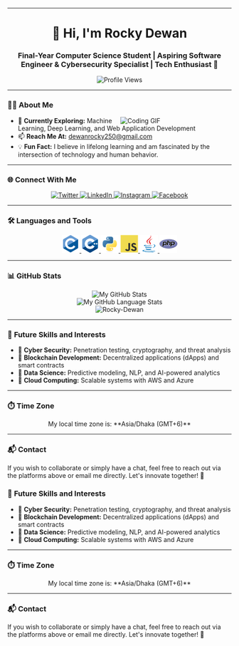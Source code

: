 
---
<h1 align="center">👋 Hi, I'm Rocky Dewan</h1>
<h3 align="center">Final-Year Computer Science Student | Aspiring Software Engineer & Cybersecurity Specialist | Tech Enthusiast 🚀</h3>

<p align="center">
  <img src="https://komarev.com/ghpvc/?username=Rocky-Dewan&label=Profile%20Views&color=0e75b6&style=flat" alt="Profile Views" />
</p>

---

### 👨‍💻 **About Me**

<img src="https://media.giphy.com/media/K5kfQExKk731K/giphy.gif" width="250px" align="right" alt="Coding GIF">

- 🌱 **Currently Exploring:** Machine Learning, Deep Learning, and Web Application Development  
- 📫 **Reach Me At:** dewanrocky250@gmail.com  
- 💡 **Fun Fact:** I believe in lifelong learning and am fascinated by the intersection of technology and human behavior.  

---

### 🌐 **Connect With Me**
<p align="center">
    <a href="https://twitter.com/Rocky_Dewan" target="_blank">
        <img src="https://raw.githubusercontent.com/rahuldkjain/github-profile-readme-generator/master/src/images/icons/Social/twitter.svg" alt="Twitter" height="30" width="40" />
    </a>
    <a href="https://www.linkedin.com/in/rockydewan250/" target="_blank">
        <img src="https://raw.githubusercontent.com/rahuldkjain/github-profile-readme-generator/master/src/images/icons/Social/linked-in-alt.svg" alt="LinkedIn" height="30" width="40" />
    </a>
    <a href="https://www.instagram.com/rock_._y" target="_blank">
        <img src="https://raw.githubusercontent.com/rahuldkjain/github-profile-readme-generator/master/src/images/icons/Social/instagram.svg" alt="Instagram" height="30" width="40" />
    </a>
    <a href="https://www.facebook.com/Dewan.Rocky.250.oil.of.vitriol" target="_blank">
        <img src="https://raw.githubusercontent.com/rahuldkjain/github-profile-readme-generator/master/src/images/icons/Social/facebook.svg" alt="Facebook" height="30" width="40" />
    </a>
</p>

---

### 🛠️ **Languages and Tools**
<p align="center">
    <a href="https://www.cprogramming.com/" target="_blank">
        <img src="https://raw.githubusercontent.com/devicons/devicon/master/icons/c/c-original.svg" alt="C" width="40" height="40" />
    </a>
    <a href="https://isocpp.org/" target="_blank">
        <img src="https://raw.githubusercontent.com/devicons/devicon/master/icons/cplusplus/cplusplus-original.svg" alt="C++" width="40" height="40" />
    </a>
    <a href="https://www.python.org/" target="_blank">
        <img src="https://raw.githubusercontent.com/devicons/devicon/master/icons/python/python-original.svg" alt="Python" width="40" height="40" />
    </a>
    <a href="https://www.javascript.com/" target="_blank">
        <img src="https://raw.githubusercontent.com/devicons/devicon/master/icons/javascript/javascript-original.svg" alt="JavaScript" width="40" height="40" />
    </a>
    <a href="https://www.java.com/" target="_blank">
        <img src="https://raw.githubusercontent.com/devicons/devicon/master/icons/java/java-original.svg" alt="Java" width="40" height="40" />
    </a>
    <a href="https://www.php.net/" target="_blank">
        <img src="https://raw.githubusercontent.com/devicons/devicon/master/icons/php/php-original.svg" alt="PHP" width="40" height="40" />
    </a>
</p>

---
### 📊 **GitHub Stats**
<div align="center">
  <img src="https://github-readme-stats.vercel.app/api/?username=Rocky-Dewan&count_private=true&theme=tokyonight&show_icons=true" alt="My GitHub Stats" width="400" height="180" />
</div>

<div align="center">
  <img src="https://github-readme-stats.vercel.app/api/top-langs/?username=Rocky-Dewan&langs_count=5&theme=tokyonight" alt="My GitHub Language Stats" width="400" height="240" />
</div>

<div align="center">
  <img src="https://github-readme-streak-stats.herokuapp.com/?user=Rocky-Dewan&" alt="Rocky-Dewan" width="400" height="200" />
</div>




---

### 🚀 **Future Skills and Interests**
- 🌟 **Cyber Security:** Penetration testing, cryptography, and threat analysis  
- 🌟 **Blockchain Development:** Decentralized applications (dApps) and smart contracts  
- 🌟 **Data Science:** Predictive modeling, NLP, and AI-powered analytics  
- 🌟 **Cloud Computing:** Scalable systems with AWS and Azure  

---

### ⏱️ **Time Zone**
<p align="center">
  My local time zone is: **Asia/Dhaka (GMT+6)**  
</p>

---

### 📬 **Contact**
If you wish to collaborate or simply have a chat, feel free to reach out via the platforms above or email me directly. Let's innovate together! 🚀

### 🚀 **Future Skills and Interests**
- 🌟 **Cyber Security:** Penetration testing, cryptography, and threat analysis  
- 🌟 **Blockchain Development:** Decentralized applications (dApps) and smart contracts  
- 🌟 **Data Science:** Predictive modeling, NLP, and AI-powered analytics  
- 🌟 **Cloud Computing:** Scalable systems with AWS and Azure  

---

### ⏱️ **Time Zone**
<p align="center">
  My local time zone is: **Asia/Dhaka (GMT+6)**  
</p>

---

### 📬 **Contact**
If you wish to collaborate or simply have a chat, feel free to reach out via the platforms above or email me directly. Let's innovate together! 🚀
